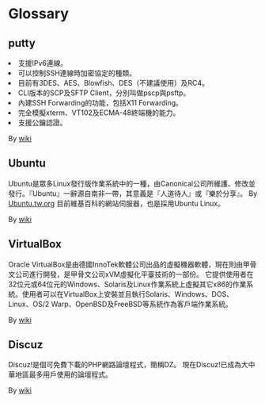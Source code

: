# Glossary

## putty
<li>支援IPv6連線。
<li>可以控制SSH連線時加密協定的種類。
<li>目前有3DES、AES、Blowfish、DES（不建議使用）及RC4。
<li>CLI版本的SCP及SFTP Client，分別叫做pscp與psftp。
<li>內建SSH Forwarding的功能，包括X11 Forwarding。
<li>完全模擬xterm、VT102及ECMA-48終端機的能力。
<li>支援公鑰認證。

By [wiki](https://zh.wikipedia.org/wiki/PuTTY)

## Ubuntu
Ubuntu是眾多Linux發行版作業系統中的一種，由Canonical公司所維護、修改並發行。『Ubuntu』一辭源自南非一帶，其意義是『人道待人』或『樂於分享』。
By [Ubuntu.tw.org](http://wiki.ubuntu-tw.org/index.php?title=Ubuntu)
目前維基百科的網站伺服器，也是採用Ubuntu Linux。

By [wiki](https://zh.wikipedia.org/wiki/Ubuntu)

## VirtualBox

Oracle VirtualBox是由德國InnoTek軟體公司出品的虛擬機器軟體，現在則由甲骨文公司進行開發，是甲骨文公司xVM虛擬化平臺技術的一部份。
它提供使用者在32位元或64位元的Windows、Solaris及Linux作業系統上虛擬其它x86的作業系統。使用者可以在VirtualBox上安裝並且執行Solaris、Windows、DOS、Linux、OS/2 Warp、OpenBSD及FreeBSD等系統作為客戶端作業系統。

By [wiki](https://zh.wikipedia.org/wiki/VirtualBox)

## Discuz
Discuz!是個可免費下載的PHP網路論壇程式，簡稱DZ。
現在Discuz!已成為大中華地區最多用戶使用的論壇程式。

By [wiki](https://zh.wikipedia.org/wiki/Discuz!)